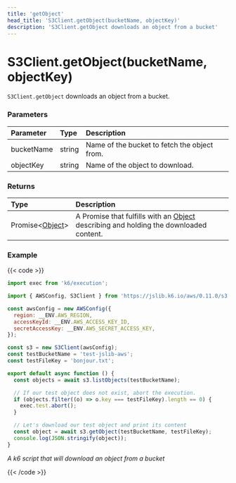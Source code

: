 ```yaml
---
title: 'getObject'
head_title: 'S3Client.getObject(bucketName, objectKey)'
description: 'S3Client.getObject downloads an object from a bucket'
---
```


# S3Client.getObject(bucketName, objectKey)

`S3Client.getObject` downloads an object from a bucket.

### Parameters

| Parameter  | Type   | Description                                  |
| :--------- | :----- | :------------------------------------------- |
| bucketName | string | Name of the bucket to fetch the object from. |
| objectKey  | string | Name of the object to download.              |

### Returns

| Type                                                                                                 | Description                                                                                                                                                                |
| :--------------------------------------------------------------------------------------------------- | :------------------------------------------------------------------------------------------------------------------------------------------------------------------------- |
| Promise<[Object](https://grafana.com/docs/k6/<K6_VERSION>/javascript-api/jslib/aws/s3client/object)> | A Promise that fulfills with an [Object](https://grafana.com/docs/k6/<K6_VERSION>/javascript-api/jslib/aws/s3client/object) describing and holding the downloaded content. |

### Example

{{< code >}}

```javascript
import exec from 'k6/execution';

import { AWSConfig, S3Client } from 'https://jslib.k6.io/aws/0.11.0/s3.js';

const awsConfig = new AWSConfig({
  region: __ENV.AWS_REGION,
  accessKeyId: __ENV.AWS_ACCESS_KEY_ID,
  secretAccessKey: __ENV.AWS_SECRET_ACCESS_KEY,
});

const s3 = new S3Client(awsConfig);
const testBucketName = 'test-jslib-aws';
const testFileKey = 'bonjour.txt';

export default async function () {
  const objects = await s3.listObjects(testBucketName);

  // If our test object does not exist, abort the execution.
  if (objects.filter((o) => o.key === testFileKey).length == 0) {
    exec.test.abort();
  }

  // Let's download our test object and print its content
  const object = await s3.getObject(testBucketName, testFileKey);
  console.log(JSON.stringify(object));
}
```

_A k6 script that will download an object from a bucket_

{{< /code >}}
